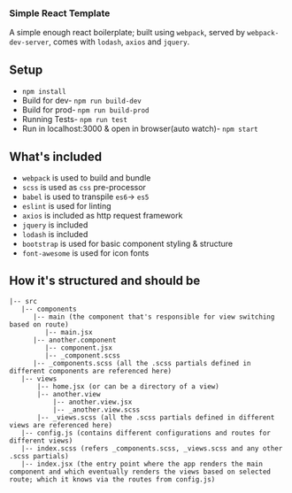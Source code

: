 ### Simple React Template

A simple enough react boilerplate; built using `webpack`, served by
`webpack-dev-server`, comes with `lodash`, `axios` and `jquery`.


## Setup

- `npm install`
- Build for dev- `npm run build-dev`
- Build for prod- `npm run build-prod`
- Running Tests- `npm run test`
- Run in localhost:3000 & open in browser(auto watch)- `npm start`

## What's included

- `webpack` is used to build and bundle
- `scss` is used as `css` pre-processor
- `babel` is used to transpile `es6`-> `es5`
- `eslint` is used for linting
- `axios` is included as http request framework
- `jquery` is included
- `lodash` is included
- `bootstrap` is used for basic component styling & structure
- `font-awesome` is used for icon fonts

## How it's structured and should be

   ```
   |-- src
      |-- components
         |-- main (the component that's responsible for view switching based on route)
            |-- main.jsx
         |-- another.component
            |-- component.jsx
            |-- _component.scss
         |-- _components.scss (all the .scss partials defined in different components are referenced here)
      |-- views
          |-- home.jsx (or can be a directory of a view)
          |-- another.view
              |-- another.view.jsx
              |-- _another.view.scss
          |-- _views.scss (all the .scss partials defined in different views are referenced here)
      |-- config.js (contains different configurations and routes for different views)
      |-- index.scss (refers _components.scss, _views.scss and any other .scss partials)
      |-- index.jsx (the entry point where the app renders the main component and which eventually renders the views based on selected route; which it knows via the routes from config.js)
   ```
